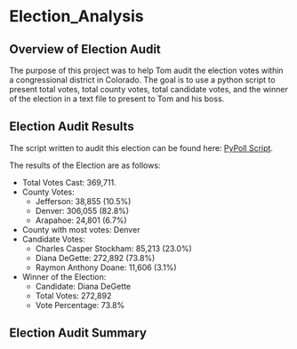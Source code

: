 # Election_Analysis

## Overview of Election Audit

The purpose of this project was to help Tom audit the election votes within a congressional district in Colorado. The goal is to use a python script to present total votes, total county votes, total candidate votes, and the winner of the election in a text file to present to Tom and his boss. 

## Election Audit Results

The script written to audit this election can be found here: [PyPoll Script](). 

The results of the Election are as follows: 

- Total Votes Cast: 369,711. 
- County Votes: 
	- Jefferson: 38,855 (10.5%)
	- Denver: 306,055 (82.8%)
	- Arapahoe: 24,801 (6.7%)
- County with most votes: Denver
- Candidate Votes: 
	- Charles Casper Stockham: 85,213 (23.0%)
	- Diana DeGette: 272,892 (73.8%)
	- Raymon Anthony Doane: 11,606 (3.1%)
- Winner of the Election: 
	- Candidate: Diana DeGette
	- Total Votes: 272,892
	- Vote Percentage: 73.8%

## Election Audit Summary 


